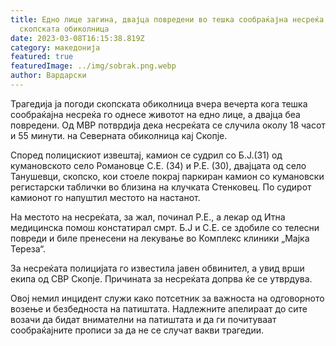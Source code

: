 ```yaml
---
title: Едно лице загина, двајца повредени во тешка сообраќајна несреќа во
  скопската обиколница
date: 2023-03-08T16:15:38.819Z
category: македонија
featured: true
featuredImage: ../img/sobrak.png.webp
author: Вардарски
---
```


Трагедија ја погоди скопската обиколница вчера вечерта кога тешка сообраќајна несреќа го однесе животот на едно лице, а двајца беа повредени. Од МВР потврдија дека несреќата се случила околу 18 часот и 55 минути. на Северната обиколница кај Скопје.

Според полицискиот извештај, камион се судрил со Б.Ј.(31) од кумановското село Романовце С.Е. (34) и Р.Е. (30), двајцата од село Танушевци, скопско, кои стоеле покрај паркиран камион со кумановски регистарски таблички во близина на клучката Стенковец. По судирот камионот го напуштил местото на настанот.

На местото на несреќата, за жал, починал Р.Е., а лекар од Итна медицинска помош констатирал смрт. Б.Ј и С.Е. се здобиле со телесни повреди и биле пренесени на лекување во Комплекс клиники „Мајка Тереза“.

За несреќата полицијата го известила јавен обвинител, а увид врши екипа од СВР Скопје. Причината за несреќата допрва ќе се утврдува.

Овој немил инцидент служи како потсетник за важноста на одговорното возење и безбедноста на патиштата. Надлежните апелираат до сите возачи да бидат внимателни на патиштата и да ги почитуваат сообраќајните прописи за да не се случат вакви трагедии.
